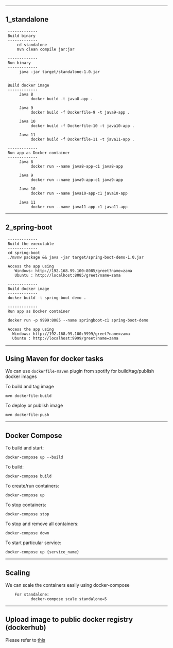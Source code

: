 -------------
1_standalone
-------------
     -------------
     Build binary
     -------------
         cd standalone
         mvn clean compile jar:jar

     -------------
     Run binary
     -------------
          java -jar target/standalone-1.0.jar

     -------------
     Build docker image
     -------------
          Java 8
               docker build -t java8-app .

          Java 9 
               docker build -f Dockerfile-9 -t java9-app .

          Java 10 
               docker build -f Dockerfile-10 -t java10-app .

          Java 11
               docker build -f Dockerfile-11 -t java11-app .

     -------------
     Run app as Docker container
     -------------
          Java 8
               docker run --name java8-app-c1 java8-app 

          Java 9
               docker run --name java9-app-c1 java9-app

          Java 10
               docker run --name java10-app-c1 java10-app

          Java 11
               docker run --name java11-app-c1 java11-app		


-------------
2_spring-boot
-------------
     -------------
     Build the executable
     -------------
     cd spring-boot
     ./mvnw package && java -jar target/spring-boot-demo-1.0.jar
       
     Access the app using
        Windows: http://192.168.99.100:8085/greet?name=zama
        Ubuntu : http://localhost:8085/greet?name=zama

     -------------
     Build docker image
     -------------
     docker build -t spring-boot-demo .

     -------------
     Run app as Docker container
     -------------
     docker run -p 9999:8085 --name springboot-c1 spring-boot-demo
       
     Access the app using
       Windows: http://192.168.99.100:9999/greet?name=zama 
       Ubuntu : http://localhost:9999/greet?name=zama

  

-------------
Using Maven for docker tasks
-------------
We can use `dockerfile-maven` plugin from spotify for build/tag/publish docker images 

To build and tag image
  
    mvn dockerfile:build
    
To deploy or publish image
    
    mvn dockerfile:push
        


-------------
Docker Compose
-------------

To build and start:

	docker-compose up --build


To build:

	docker-compose build


To create/run containers:

	docker-compose up


To stop containers:

	docker-compose stop
	
	
To stop and remove all containers:

	docker-compose down


To start particular service:

	docker-compose up {service_name}

-------------
Scaling
-------------
We can scale the containers easily using docker-compose

        For standalone:
               docker-compose scale standalone=5


-------------
Upload image to public docker registry (dockerhub)
-------------
   Please refer to [this](https://github.com/mbzama/docker-training/blob/master/README.md#upload-image-to-public-registry-dockerhub)

